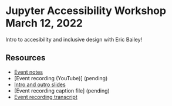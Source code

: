 # Jupyter Accessibility Workshop March 12, 2022

Intro to accesibility and inclusive design with Eric Bailey!

## Resources

- [Event notes](notes-2022-march-12.md)
- [Event recording (YouTube)] (pending)
- [Intro and outro slides](intro-slides-2022-march-12.pdf)
- [Event recording caption file] (pending)
- [Event recording transcript](transcript-2022-march-12.md)